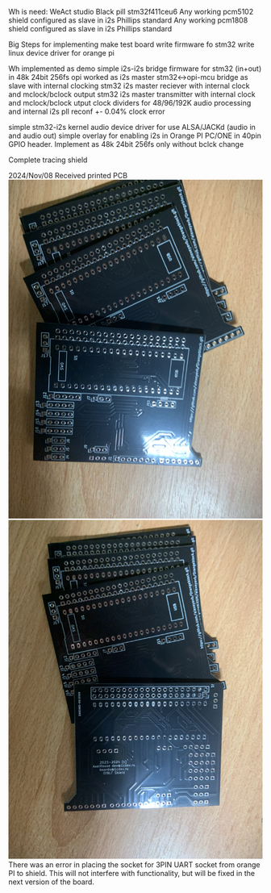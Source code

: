 Wh is need:
WeAct studio Black pill stm32f411ceu6
Any working pcm5102 shield configured as slave in i2s Phillips standard
Any working pcm1808 shield configured as slave in i2s Phillips standard

Big Steps for implementing
 make test board
 write firmware fo stm32
 write linux device driver for orange pi

Wh implemented as demo
 simple i2s-i2s bridge firmware for stm32 (in+out) in 48k 24bit 256fs
	opi worked as i2s master
	stm32<->opi-mcu bridge as slave with internal clocking
	stm32 i2s master reciever with internal clock and mclock/bclock output
	stm32 i2s master transmitter with internal clock and mclock/bclock utput
	clock dividers for 48/96/192K audio processing and internal i2s pll reconf +- 0.04% clock error

 simple stm32-i2s kernel audio device driver for use ALSA/JACKd (audio in and audio out)
 simple overlay for enabling i2s in Orange PI PC/ONE in 40pin GPIO header. Implement as 48k 24bit 256fs only without bclck change

Complete tracing shield

2024/Nov/08
Received printed PCB
![Printed PCB1](./docs/IMG_0718.jpeg)
![Printed PCB2](./docs/IMG_0719.jpeg)
There was an error in placing the socket for 3PIN UART socket from orange PI to shield. This will not interfere with functionality, but will be fixed in the next version of the board.
